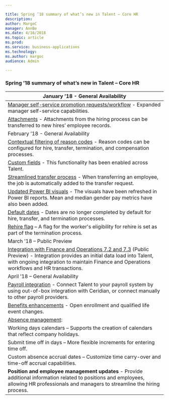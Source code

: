 ```yaml
---

title: Spring ’18 summary of what’s new in Talent – Core HR
description: 
author: MargoC
manager: AnnBe
ms.date: 4/16/2018
ms.topic: article
ms.prod: 
ms.service: business-applications
ms.technology: 
ms.author: margoc
audience: Admin

---
```

### Spring ’18 summary of what’s new in Talent – Core HR



| January ’18 - General Availability                                                                                                                                                                                                 |
|--------------------------------------------------------------------------------------------------------------------------------------------------------------------------------------------------------------------------------------------------------|
| [Manager self-service promotion requests/workflow](_Manager_self-service_1) - Expanded manager self-service capabilities.                                                                                                                             |
| [Attachments](attachments.md) - Attachments from the hiring process can be transferred to new hires’ employee records.                                                                                                                                  |
| February ’18 - General Availability                                                                                                                                                                                                                    |
| [Contextual filtering of reason codes](contextual-filtering-of-reason-codes.md) - Reason codes can be configured for hire, transfer, termination, and compensation processes.                                                                                      |
| [Custom fields](custom-fields.md) - This functionality has been enabled across Talent.                                                                                                                                                                  |
| [Streamlined transfer process](streamlined-transfer-process.md) - When transferring an employee, the job is automatically added to the transfer request.                                                                                                 |
| [Updated Power BI visuals](updated-power-bi-visuals.md) - The visuals have been refreshed in Power BI reports. Mean and median gender pay metrics have also been added.                                                                                         |
| [Default dates](default-dates.md) - Dates are no longer completed by default for hire, transfer, and termination processes.                                                                                                                             |
| [Rehire flag](rehire-flag.md) – A flag for the worker's eligibility for rehire is set as part of the termination process.                                                                                                                               |
| March ’18 – Public Preview                                                                                                                                                                                                                             |
| [Integration with Finance and Operations 7.2 and 7.3](integration-with-finance-and-operations-7-2-and-7-3-public-preview.md) (Public Preview) - Integration provides an initial data load into Talent, with ongoing integration to maintain Finance and Operations workflows and HR transactions. |
| April ’18 – General Availability                                                                                                                                                                                                                       |
| [Payroll integration](_Payroll_integration/pPayroll_data) - Connect Talent to your payroll system by using out-of-box integration with Ceridian, or connect manually to other payroll providers.                                                      |
| [Benefits enhancements](benefits-enhancements.md) - Open enrollment and qualified life event changes.                                                                                                                                                 |
| [Absence management](absence-management.md):                                                                                                                                                                                                            |
| Working days calendars – Supports the creation of calendars that reflect company holidays.                                                                                                                                                             |
| Submit time off in days – More flexible increments for entering time off.                                                                                                                                                                              |
| Custom absence accrual dates – Customize time carry-over and time-off accrual capabilities.                                                                                                                                                            |
| **Position and employee management updates** - Provide additional information related to positions and employees, allowing HR professionals and managers to streamline the hiring process.                                                             |
